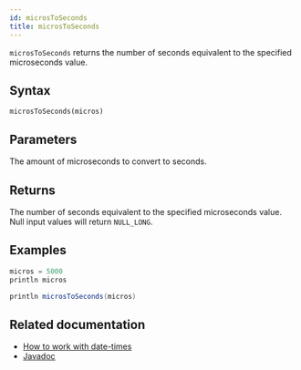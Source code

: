 ```yaml
---
id: microsToSeconds
title: microsToSeconds
---
```


`microsToSeconds` returns the number of seconds equivalent to the specified microseconds value.

## Syntax

```
microsToSeconds(micros)
```

## Parameters

<ParamTable>
<Param name="micros" type="long">

The amount of microseconds to convert to seconds.

</Param>
</ParamTable>

## Returns

The number of seconds equivalent to the specified microseconds value. Null input values will return `NULL_LONG`.

## Examples

```groovy order=null
micros = 5000
println micros

println microsToSeconds(micros)
```

## Related documentation

- [How to work with date-times](../../../how-to-guides/work-with-date-time.md)
- [Javadoc](<https://deephaven.io/core/javadoc/io/deephaven/time/DateTimeUtils.html#microsToSeconds(long)>)
